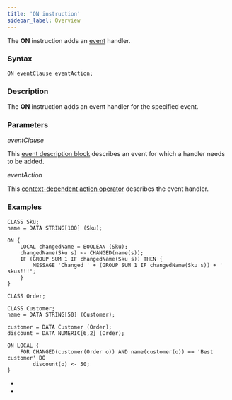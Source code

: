 ```yaml
---
title: 'ON instruction'
sidebar_label: Overview
---
```


The **ON** instruction adds an [event](Events.md) handler.

### Syntax 

    ON eventClause eventAction;

### Description

The **ON** instruction adds an event handler for the specified event. 

### Parameters

*eventClause*

This [event description block](Event_description_block.md) describes an event for which a handler needs to be added.

*eventAction*

This [context-dependent action operator](Action_operator.md#contextdependent) describes the event handler.

### Examples

```lsf
CLASS Sku;
name = DATA STRING[100] (Sku);

ON {
    LOCAL changedName = BOOLEAN (Sku);
    changedName(Sku s) <- CHANGED(name(s));
    IF (GROUP SUM 1 IF changedName(Sku s)) THEN {
        MESSAGE 'Changed ' + (GROUP SUM 1 IF changedName(Sku s)) + ' skus!!!';
    }
}

CLASS Order;

CLASS Customer;
name = DATA STRING[50] (Customer);

customer = DATA Customer (Order);
discount = DATA NUMERIC[6,2] (Order);

ON LOCAL {
    FOR CHANGED(customer(Order o)) AND name(customer(o)) == 'Best customer' DO
        discount(o) <- 50;
}
```

 

*  
*
